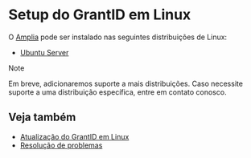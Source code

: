 ﻿# Setup do GrantID em Linux

O [Amplia](../../index.md) pode ser instalado nas seguintes distribuições de Linux:

* [Ubuntu Server](install-ubuntu.md)
<!--
[Red Hat Enterprise Linux](install-rhel.md)
[Oracle Linux](install-oracle.md)
-->

> [!NOTE]
> Em breve, adicionaremos suporte a mais distribuições. Caso necessite suporte a uma distribuição específica, entre em contato conosco.

## Veja também

* [Atualização do GrantID em Linux](update.md)
* [Resolução de problemas](troubleshoot/index.md)
